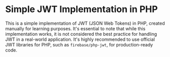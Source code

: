 # Simple JWT Implementation in PHP

This is a simple implementation of JWT (JSON Web Tokens) in PHP, created manually for learning purposes. It's essential to note that while this implementation works, it is not considered the best practice for handling JWT in a real-world application. It's highly recommended to use official JWT libraries for PHP, such as `firebase/php-jwt`, for production-ready code.  
